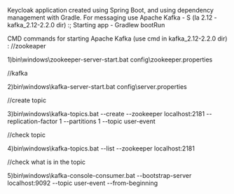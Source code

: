 Keycloak application created using Spring Boot, and using dependency management with Gradle.
For messaging use Apache Kafka - S (la 2.12  - kafka_2.12-2.2.0 dir) :;
Starting app - Gradlew bootRun

CMD commands for starting Apache Kafka (use cmd in kafka_2.12-2.2.0 dir) :
//zookeaper

1)bin\windows\zookeeper-server-start.bat config\zookeeper.properties

//kafka

2)bin\windows\kafka-server-start.bat config\server.properties

//create topic

3)bin\windows\kafka-topics.bat --create --zookeeper localhost:2181 --replication-factor 1 --partitions 1 --topic user-event

//check topic

4)bin\windows\kafka-topics.bat --list --zookeeper localhost:2181

//check what is in the topic

5)bin\windows\kafka-console-consumer.bat --bootstrap-server localhost:9092 --topic user-event --from-beginning

